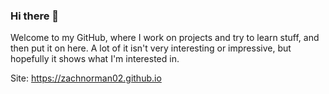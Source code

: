 ### Hi there 👋

Welcome to my GitHub, where I work on projects and try to learn stuff, and then put it on here. A lot of it isn't very interesting or impressive, but hopefully it shows what I'm interested in.

Site: https://zachnorman02.github.io
